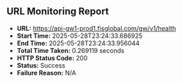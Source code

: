 ## URL Monitoring Report

- **URL:** https://api-gw1-prod1.fisglobal.com/gw/v1/health
- **Start Time:** 2025-05-28T23:24:33.686925
- **End Time:** 2025-05-28T23:24:33.956044
- **Total Time Taken:** 0.269119 seconds
- **HTTP Status Code:** 200
- **Status:** Success
- **Failure Reason:** N/A
